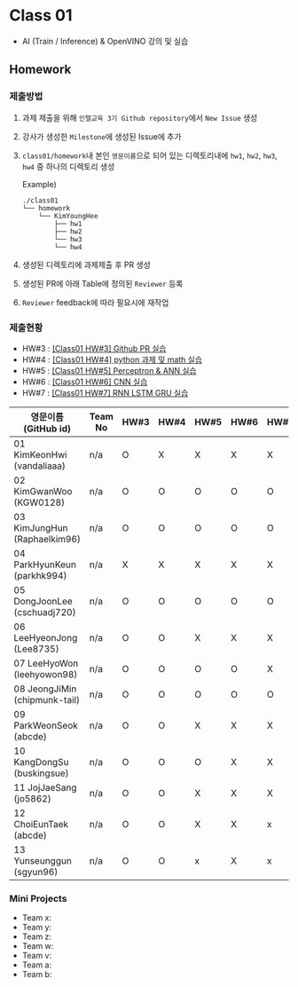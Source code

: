 # Class 01

* AI (Train / Inference) & OpenVINO 강의 및 실습

## Homework

### 제출방법

1. 과제 제출을 위해 `인텔교육 3기 Github repository`에서 `New Issue` 생성

2. 강사가 생성한 `Milestone`에 생성된 Issue에 추가 

3. `class01/homework`내 본인 `영문이름`으로 되어 있는 디렉토리내에 `hw1`, `hw2`, `hw3`, `hw4` 중 하나의 디렉토리 생성

    Example)
    ```
    ./class01
    └── homework
        └── KimYoungHee
            ├── hw1
            ├── hw2
            └── hw3
            └── hw4
    ```

4. 생성된 디렉토리에 과제제출 후 PR 생성

5. 생성된 PR에 아래 Table에 정의된 `Reviewer` 등록

6. `Reviewer` feedback에 따라 필요시에 재작업

### 제출현황

* HW#3 : [[Class01 HW#3] Github PR 실습](https://github.com/kgkorchamhrd/intel-03/issues/3)
* HW#4 : [[Class01 HW#4] python 과제 및 math 실습](https://github.com/kgkorchamhrd/intel-03/issues/4)
* HW#5 : [[Class01 HW#5] Perceptron & ANN 실습](https://github.com/kgkorchamhrd/intel-03/issues/5)
* HW#6 : [[Class01 HW#6] CNN 실습](https://github.com/kgkorchamhrd/intel-03/issues/6)
* HW#7 : [[Class01 HW#7] RNN LSTM GRU 실습](https://github.com/kgkorchamhrd/intel-03/issues/7)

| 영문이름 (GitHub id)           | Team No | HW#3 | HW#4 | HW#5 | HW#6 | HW#7 | Reviewer |
|-------------------------------|---------|------|------|------|------|------|----------|
| 01 KimKeonHwi (vandaliaaa) | n/a | O | X | X | X | X | max5982 |
| 02 KimGwanWoo  (KGW0128) | n/a | O | O| O | O | O | max5982 |
| 03 KimJungHun (Raphaelkim96) | n/a | O | O | O | O | O | max5982 |
| 04 ParkHyunKeun (parkhk994) | n/a | X | X | X | X | X | max5982 |
| 05 DongJoonLee (cschuadj720) | n/a | O | O | O | O | O | max5982 |
| 06 LeeHyeonJong (Lee8735) | n/a | O | O | X | X | X | max5982 |
| 07 LeeHyoWon   (leehyowon98) | n/a | O | O | O | O | X | max5982 |
| 08 JeongJiMin (chipmunk-tail) | n/a | O | O | O | O | O | max5982 |
| 09 ParkWeonSeok (abcde) | n/a | O | O | X | X | X | max5982 |
| 10 KangDongSu (buskingsue) | n/a | O | O | O | X | X | max5982 |
| 11 JojJaeSang (jo5862) | n/a | O | O | X | X | X | max5982 |
| 12 ChoiEunTaek (abcde) | n/a | O | O | X | X | x | mokiya |
| 13 Yunseunggun (sgyun96) | n/a | O | O | x | X | x | max5982 |


### Mini Projects

* Team x:
* Team y:
* Team z:
* Team w:
* Team v:
* Team a:
* Team b:

